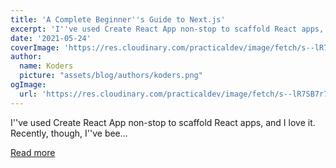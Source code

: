 ```yaml
---
title: 'A Complete Beginner''s Guide to Next.js'
excerpt: 'I''ve used Create React App non-stop to scaffold React apps, and I love it. Recently, though, I''ve bee...'
date: '2021-05-24'
coverImage: 'https://res.cloudinary.com/practicaldev/image/fetch/s--lR7SB7r7--/c_imagga_scale,f_auto,fl_progressive,h_420,q_auto,w_1000/https://dev-to-uploads.s3.amazonaws.com/uploads/articles/6mwacuxipc96cgnq07ic.jpg'
author:
  name: Koders
  picture: "assets/blog/authors/koders.png"
ogImage:
  url: 'https://res.cloudinary.com/practicaldev/image/fetch/s--lR7SB7r7--/c_imagga_scale,f_auto,fl_progressive,h_420,q_auto,w_1000/https://dev-to-uploads.s3.amazonaws.com/uploads/articles/6mwacuxipc96cgnq07ic.jpg'
---
```


I''ve used Create React App non-stop to scaffold React apps, and I love it. Recently, though, I''ve bee...

[Read more](https://dev.to/aspittel/a-complete-beginner-s-guide-to-next-js-1md0)

